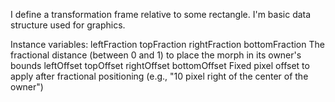 I define a transformation frame relative to some rectangle. I'm basic data structure used for graphics.


Instance variables:
	leftFraction 
	topFraction 
	rightFraction 
	bottomFraction 	<Float>		The fractional distance (between 0 and 1) to place the morph in its owner's bounds
	leftOffset 
	topOffset 
	rightOffset 
	bottomOffset 	<Integer>	Fixed pixel offset to apply after fractional positioning (e.g., "10 pixel right of the center of the owner")